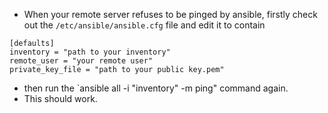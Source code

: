 - When your remote server refuses to be pinged by ansible, firstly check out the `/etc/ansible/ansible.cfg` file and edit it to contain
```
[defaults]
inventory = "path to your inventory"
remote_user = "your remote user"
private_key_file = "path to your public key.pem"
```
- then run the `ansible all -i "inventory" -m ping" command again. 
- This should work. 
